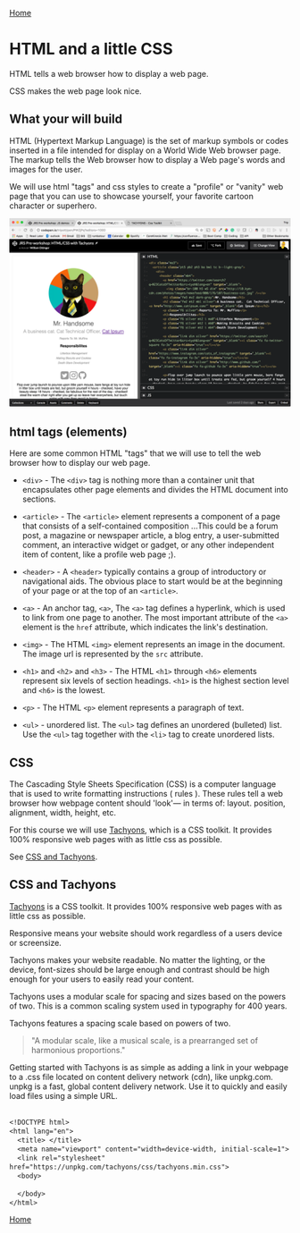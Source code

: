 [Home](/)

# HTML and a little CSS

HTML tells a web browser how to display a web page.

CSS makes the web page look nice.


## What your will build

HTML (Hypertext Markup Language) is the set of markup symbols or codes inserted in a file intended for display on a World Wide Web browser page. The markup tells the Web browser how to display a Web page's words and images for the user.

We will use html "tags" and css styles to create a "profile" or "vanity" web page that you can use to showcase yourself, your favorite cartoon character or superhero.

![Profile Web Page](/assets/img/profile-web-page-mr-handsome.png) 

## html tags (elements)

Here are some common HTML "tags" that we will use to tell the web browser how to display our web page.

- `<div>`  - The `<div>` tag is nothing more than a container unit that encapsulates other page elements and divides the HTML document into sections.

- `<article>`  - The `<article>` element represents a component of a page that consists of a self-contained composition ...This could be a forum post, a magazine or newspaper article, a blog entry, a user-submitted comment, an interactive widget or gadget, or any other independent item of content, like  a profile web page ;).

- `<header>` - A `<header>` typically contains a group of introductory or navigational aids. The obvious place to start would be at the beginning of your page or at the top of an `<article>`.

- `<a>` - An anchor tag, `<a>`,  The `<a>` tag defines a hyperlink, which is used to link from one page to another. The most important attribute of the `<a>` element is the `href` attribute, which indicates the link's destination.

- `<img>` - The HTML `<img>` element represents an image in the document.  The image url is represented by the `src` attribute.

- `<h1>` and `<h2>` and `<h3>` - The HTML `<h1>` through `<h6>` elements represent six levels of section headings. `<h1>` is the highest section level and `<h6>` is the lowest.

- `<p>` - The HTML `<p>` element represents a paragraph of text.

- `<ul>` - unordered list.  The `<ul>` tag defines an unordered (bulleted) list. Use the `<ul>` tag together with the `<li>` tag to create unordered lists.

## CSS

The Cascading Style Sheets Specification (CSS) is a computer language that is used to write formatting instructions ( rules ). These rules tell a web browser how webpage content should 'look'— in terms of: layout. position, alignment, width, height, etc.

For this course we will use [Tachyons](http://tachyons.io/), which is a CSS toolkit.  It provides 100% responsive web pages with as little css as possible.  

See [CSS and Tachyons](/css-and-tachyons).

## CSS and Tachyons

[Tachyons](http://tachyons.io/) is a CSS toolkit.  It provides 100% responsive web pages with as little css as possible.  

Responsive means your website should work regardless of a users device or screensize.

Tachyons makes your website readable.  No matter the lighting, or the device, font-sizes should be large enough and contrast should be high enough for your users to easily read your content.

Tachyons uses a modular scale for spacing and sizes based on the powers of two. This is a common scaling system used in typography for 400 years.  

Tachyons features a spacing scale based on powers of two.


> "A modular scale, like a musical scale, is a prearranged set of harmonious proportions."

Getting started with Tachyons is as simple as adding a link in your webpage to a .css file located on content delivery network (cdn), like unpkg.com.  unpkg is a fast, global content delivery network. Use it to quickly and easily load files using a simple URL.

```

<!DOCTYPE html>
<html lang="en">
  <title> </title>
  <meta name="viewport" content="width=device-width, initial-scale=1">
  <link rel="stylesheet" href="https://unpkg.com/tachyons/css/tachyons.min.css">
  <body>

  </body>
</html>

```


[Home](/)
